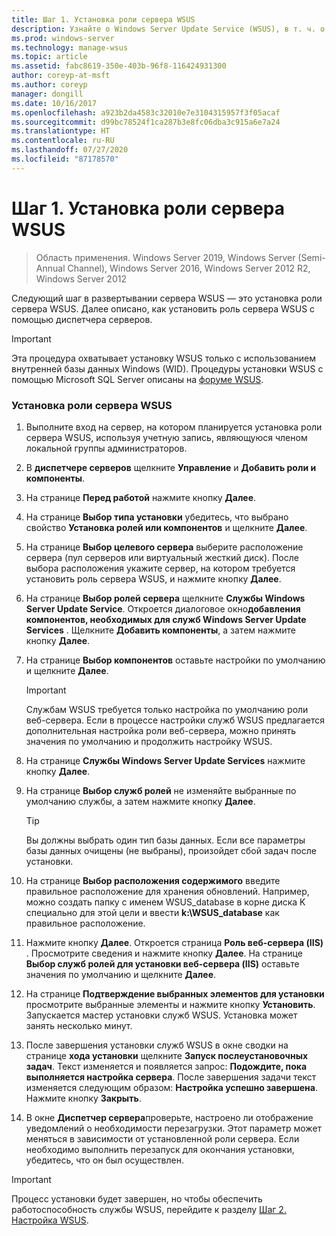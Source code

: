 ```yaml
---
title: Шаг 1. Установка роли сервера WSUS
description: Узнайте о Windows Server Update Service (WSUS), в т. ч. о том, как установить роль сервера с помощью диспетчера серверов.
ms.prod: windows-server
ms.technology: manage-wsus
ms.topic: article
ms.assetid: fabc8619-350e-403b-96f8-116424931300
author: coreyp-at-msft
ms.author: coreyp
manager: dongill
ms.date: 10/16/2017
ms.openlocfilehash: a923b2da4583c32010e7e3104315957f3f05acaf
ms.sourcegitcommit: d99bc78524f1ca287b3e8fc06dba3c915a6e7a24
ms.translationtype: HT
ms.contentlocale: ru-RU
ms.lasthandoff: 07/27/2020
ms.locfileid: "87178570"
---
```

# <a name="step-1-install-the-wsus-server-role"></a>Шаг 1. Установка роли сервера WSUS

>Область применения. Windows Server 2019, Windows Server (Semi-Annual Channel), Windows Server 2016, Windows Server 2012 R2, Windows Server 2012

Следующий шаг в развертывании сервера WSUS — это установка роли сервера WSUS. Далее описано, как установить роль сервера WSUS с помощью диспетчера серверов.

> [!IMPORTANT]
> Эта процедура охватывает установку WSUS только с использованием внутренней базы данных Windows (WID). Процедуры установки WSUS с помощью Microsoft SQL Server описаны на [форуме WSUS](https://docs.microsoft.com/answers/topics/windows-server-update-services.html).

### <a name="to-install-the-wsus-server-role"></a>Установка роли сервера WSUS

1.  Выполните вход на сервер, на котором планируется установка роли сервера WSUS, используя учетную запись, являющуюся членом локальной группы администраторов.

2.  В **диспетчере серверов** щелкните **Управление** и **Добавить роли и компоненты**.

3.  На странице **Перед работой** нажмите кнопку **Далее**.

4.  На странице **Выбор типа установки** убедитесь, что выбрано свойство **Установка ролей или компонентов** и щелкните **Далее**.

5.  На странице **Выбор целевого сервера** выберите расположение сервера (пул серверов или виртуальный жесткий диск). После выбора расположения укажите сервер, на котором требуется установить роль сервера WSUS, и нажмите кнопку **Далее**.

6.  На странице **Выбор ролей сервера** щелкните **Службы Windows Server Update Service**.  Откроется диалоговое окно**добавления компонентов, необходимых для служб Windows Server Update Services** . Щелкните **Добавить компоненты**, а затем нажмите кнопку **Далее**.

7.  На странице **Выбор компонентов** оставьте настройки по умолчанию и щелкните **Далее**.

    > [!IMPORTANT]
    > Службам WSUS требуется только настройка по умолчанию роли веб-сервера. Если в процессе настройки служб WSUS предлагается дополнительная настройка роли веб-сервера, можно принять значения по умолчанию и продолжить настройку WSUS.

8.  На странице **Службы Windows Server Update Services** нажмите кнопку **Далее**.

9. На странице **Выбор служб ролей** не изменяйте выбранные по умолчанию службы, а затем нажмите кнопку **Далее**.

    > [!TIP]
    > Вы должны выбрать один тип базы данных. Если все параметры базы данных очищены (не выбраны), произойдет сбой задач после установки.

10. На странице **Выбор расположения содержимого** введите правильное расположение для хранения обновлений. Например, можно создать папку с именем WSUS_database в корне диска K специально для этой цели и ввести **k:\WSUS_database** как правильное расположение.

11. Нажмите кнопку **Далее**. Откроется страница **Роль веб-сервера (IIS)** . Просмотрите сведения и нажмите кнопку **Далее**. На странице **Выбор служб ролей для установки веб-сервера (IIS)** оставьте значения по умолчанию и щелкните **Далее**.

12. На странице **Подтверждение выбранных элементов для установки** просмотрите выбранные элементы и нажмите кнопку **Установить**. Запускается мастер установки служб WSUS. Установка может занять несколько минут.

13. После завершения установки служб WSUS в окне сводки на странице **хода установки** щелкните **Запуск послеустановочных задач**. Текст изменяется и появляется запрос: **Подождите, пока выполняется настройка сервера**. После завершения задачи текст изменяется следующим образом: **Настройка успешно завершена**. Нажмите кнопку **Закрыть**.

14. В окне **Диспетчер сервера**проверьте, настроено ли отображение уведомлений о необходимости перезагрузки. Этот параметр может меняться в зависимости от установленной роли сервера. Если необходимо выполнить перезапуск для окончания установки, убедитесь, что он был осуществлен.

> [!IMPORTANT]
> Процесс установки будет завершен, но чтобы обеспечить работоспособность службы WSUS, перейдите к разделу [Шаг 2. Настройка WSUS](2-configure-wsus.md).

